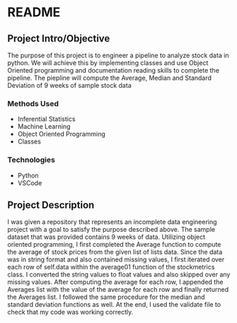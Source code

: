 # README


## Project Intro/Objective
The purpose of this project is to engineer a pipeline to analyze stock data in python. We will achieve this by implementing classes and use Object Oriented programming and documentation reading skills to complete the pipeline. The piepline will compute the Average, Median and Standard Deviation of 9 weeks of sample stock data


### Methods Used
* Inferential Statistics
* Machine Learning
* Object Oriented Programming 
* Classes

### Technologies
* Python
* VSCode

## Project Description
I was given a repository that represents an incomplete data engineering project with a goal to satisfy the purpose described above. The sample dataset that was provided contains 9 weeks of data. Utilizing object oriented programming, I first completed the Average function to compute the average of stock prices from the given list of lists data. Since the data was in string format and also contained missing values, I first iterated over each row of self.data within the average01 function of the stockmetrics class. I converted the string values to float values and also skipped over any missing values. After computing the average for each row, I appended the Averages list with the value of the average for each row and finally returned the Averages list. I followed the same procedure for the median and standard deviation functions as well. At the end, I used the validate file to check that my code was working correctly.
